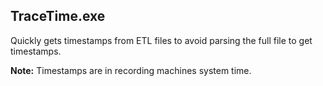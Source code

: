 ## TraceTime.exe

Quickly gets timestamps from ETL files to avoid parsing the full file to get timestamps.

**Note:** Timestamps are in recording machines system time.
